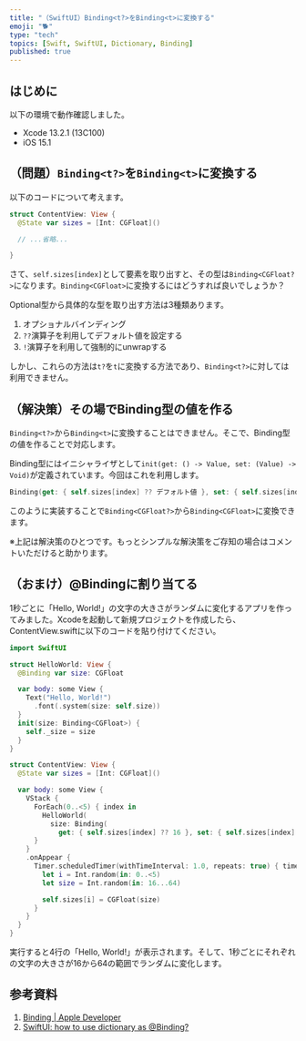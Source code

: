 ```yaml
---
title: "（SwiftUI）Binding<t?>をBinding<t>に変換する"
emoji: "🐕"
type: "tech"
topics: [Swift, SwiftUI, Dictionary, Binding]
published: true
---
```

## はじめに

以下の環境で動作確認しました。

- Xcode 13.2.1 (13C100)
- iOS 15.1

## （問題）`Binding<t?>`を`Binding<t>`に変換する

以下のコードについて考えます。

```swift
struct ContentView: View {
  @State var sizes = [Int: CGFloat]()

  // ...省略...

}
```

さて、`self.sizes[index]`として要素を取り出すと、その型は`Binding<CGFloat?>`になります。`Binding<CGFloat>`に変換するにはどうすれば良いでしょうか？

Optional型から具体的な型を取り出す方法は3種類あります。

1. オプショナルバインディング
2. `??`演算子を利用してデフォルト値を設定する
3. `!`演算子を利用して強制的にunwrapする

しかし、これらの方法は`t?`を`t`に変換する方法であり、`Binding<t?>`に対しては利用できません。

## （解決策）その場でBinding型の値を作る

`Binding<t?>`から`Binding<t>`に変換することはできません。そこで、Binding型の値を作ることで対応します。

Binding型にはイニシャライザとして`init(get: () -> Value, set: (Value) -> Void)`が定義されています。今回はこれを利用します。

```swift
Binding(get: { self.sizes[index] ?? デフォルト値 }, set: { self.sizes[index] = $0 })
```

このように実装することで`Binding<CGFloat?>`から`Binding<CGFloat>`に変換できます。

※上記は解決策のひとつです。もっとシンプルな解決策をご存知の場合はコメントいただけると助かります。

## （おまけ）@Bindingに割り当てる

1秒ごとに「Hello, World!」の文字の大きさがランダムに変化するアプリを作ってみました。Xcodeを起動して新規プロジェクトを作成したら、ContentView.swiftに以下のコードを貼り付けてください。

```swift
import SwiftUI

struct HelloWorld: View {
  @Binding var size: CGFloat

  var body: some View {
    Text("Hello, World!")
      .font(.system(size: self.size))
  }
  init(size: Binding<CGFloat>) {
    self._size = size
  }
}

struct ContentView: View {
  @State var sizes = [Int: CGFloat]()

  var body: some View {
    VStack {
      ForEach(0..<5) { index in
        HelloWorld(
          size: Binding(
            get: { self.sizes[index] ?? 16 }, set: { self.sizes[index] = $0 }))
      }
    }
    .onAppear {
      Timer.scheduledTimer(withTimeInterval: 1.0, repeats: true) { timer in
        let i = Int.random(in: 0..<5)
        let size = Int.random(in: 16...64)

        self.sizes[i] = CGFloat(size)
      }
    }
  }
}
```

実行すると4行の「Hello, World!」が表示されます。そして、1秒ごとにそれぞれの文字の大きさが16から64の範囲でランダムに変化します。

## 参考資料

1. [Binding | Apple Developer](https://developer.apple.com/documentation/swiftui/binding)
2. [SwiftUI: how to use dictionary as @Binding?](https://forums.swift.org/t/swiftui-how-to-use-dictionary-as-binding/34967)
